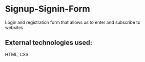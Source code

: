<h1> Signup-Signin-Form</h1>

Login and registration form that allows us to enter and subscribe to websites

<h2>External technologies used:</h2>

<p> HTML, CSS</p>